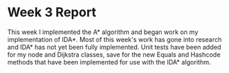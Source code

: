 # Week 3 Report

This week I implemented the A* algorithm and began work on my implementation of IDA*. Most of this week's work has gone into research and IDA* has not yet been fully implemented. Unit tests have been added for my node and Dijkstra classes, save for the new Equals and Hashcode methods that have been implemented for use with the IDA* algorithm.